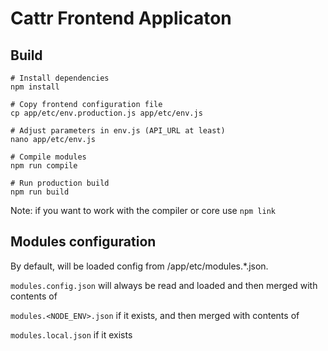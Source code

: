 # Cattr Frontend Applicaton

## Build
```
# Install dependencies
npm install

# Copy frontend configuration file
cp app/etc/env.production.js app/etc/env.js

# Adjust parameters in env.js (API_URL at least)
nano app/etc/env.js

# Compile modules
npm run compile

# Run production build
npm run build
```

Note: if you want to work with the compiler or core use `npm link`

## Modules configuration

By default, will be loaded config from /app/etc/modules.*.json.

`modules.config.json` will always be read and loaded and then merged with contents of

`modules.<NODE_ENV>.json` if it exists, and then merged with contents of

`modules.local.json` if it exists
